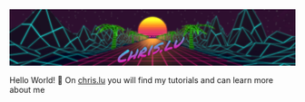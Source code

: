 <a href="https://chris.lu">
  <picture>
    <source srcset="https://raw.githubusercontent.com/chrisweb/chrisweb/main/public/chris-lu_banner.avif" type="image/avif" />
    <source srcset="https://raw.githubusercontent.com/chrisweb/chrisweb/main/public/chris-lu_banner.webp" type="image/webp" />
    <img src="https://raw.githubusercontent.com/chrisweb/chrisweb/main/public/chris-lu_banner.jpg" alt="chris.lu banner" />
  </picture>
</a>

Hello World! 👋 On [chris.lu](https://chris.lu) you will find my tutorials and can learn more about me